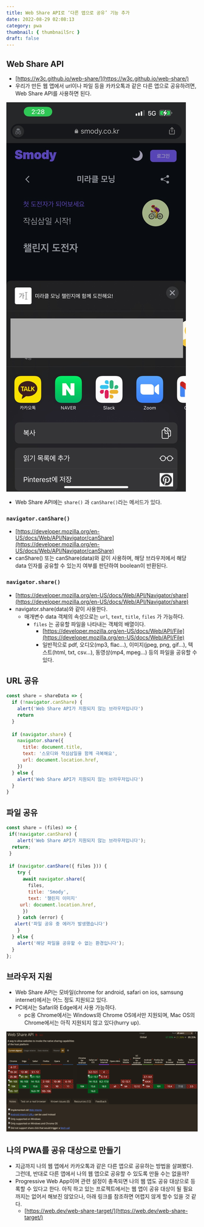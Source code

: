 ```yaml
---
title: Web Share API로 ‘다른 앱으로 공유’ 기능 추가
date: 2022-08-29 02:08:13
category: pwa
thumbnail: { thumbnailSrc }
draft: false
---
```


## Web Share API

- [https://w3c.github.io/web-share/](https://w3c.github.io/web-share/)
- 우리가 만든 웹 앱에서 url이나 파일 등을 카카오톡과 같은 다른 앱으로 공유하려면, Web Share API를 사용하면 된다.

![모바일에서 공유 예시](../image/share-example.png)

- Web Share API에는 `share()` 과 `canShare()`라는 메서드가 있다.

### `navigator.canShare()`

- [https://developer.mozilla.org/en-US/docs/Web/API/Navigator/canShare](https://developer.mozilla.org/en-US/docs/Web/API/Navigator/canShare)
- canShare() 또는 canShare(data)와 같이 사용하며, 해당 브라우저에서 해당 data 인자를 공유할 수 있는지 여부를 판단하여 boolean이 반환된다.

### `navigator.share()`

- [https://developer.mozilla.org/en-US/docs/Web/API/Navigator/share](https://developer.mozilla.org/en-US/docs/Web/API/Navigator/share)
- navigator.share(data)와 같이 사용한다.
  - 매개변수 data 객체의 속성으로는 `url`, `text`, `title`, `files` 가 가능하다.
    - `files` 는 공유할 파일을 나타내는 객체의 배열이다.
      - [https://developer.mozilla.org/en-US/docs/Web/API/File](https://developer.mozilla.org/en-US/docs/Web/API/File)
      - 일반적으로 pdf, 오디오(mp3, flac…), 이미지(jpeg, png, gif…), 텍스트(html, txt, csv…), 동영상(mp4, mpeg…) 등의 파일을 공유할 수 있다.

## URL 공유

```jsx
const share = shareData => {
  if (!navigator.canShare) {
    alert('Web Share API가 지원되지 않는 브라우저입니다')
    return
  }

  if (navigator.share) {
    navigator.share({
      title: document.title,
      text: '스모디와 작심삼일을 함께 극복해요',
      url: document.location.href,
    })
  } else {
    alert('Web Share API가 지원되지 않는 브라우저입니다')
  }
}
```

## 파일 공유

```jsx
const share = (files) => {
 if(!navigator.canShare) {
    alert('Web Share API가 지원되지 않는 브라우저입니다');
  return;
 }

 if (navigator.canShare({ files })) {
    try {
      await navigator.share({
        files,
        title: 'Smody',
        text: '챌린지 이미지'
     url: document.location.href,
      })
    } catch (error) {
   alert('파일 공유 중 에러가 발생했습니다')
    }
  } else {
    alert('해당 파일을 공유할 수 없는 환경입니다');
  }
};
```

## 브라우저 지원

- Web Share API는 모바일(chrome for android, safari on ios, samsung internet)에서는 어느 정도 지원되고 있다.
- PC에서는 Safari와 Edge에서 사용 가능하다.
  - pc옹 Chrome에서는 Windows와 Chrome OS에서만 지원되며, Mac OS의 Chrome에서는 아직 지원되지 않고 있다(hurry up).

![web share api 브라우저 지원](../image/web-share-api-support.png)

## 나의 PWA를 공유 대상으로 만들기

- 지금까지 나의 웹 앱에서 카카오톡과 같은 다른 앱으로 공유하는 방법을 살펴봤다. 그런데, 반대로 다른 앱에서 나의 웹 앱으로 공유할 수 있도록 만들 수는 없을까?
- Progressive Web App이며 관련 설정이 충족되면 나의 웹 앱도 공유 대상으로 등록할 수 있다고 한다. 아직 하고 있는 프로젝트에서는 웹 앱이 공유 대상이 될 필요까지는 없어서 해보진 않았으나, 아래 링크를 참조하면 어렵지 않게 할수 있을 것 같다.
  - [https://web.dev/web-share-target/](https://web.dev/web-share-target/)
